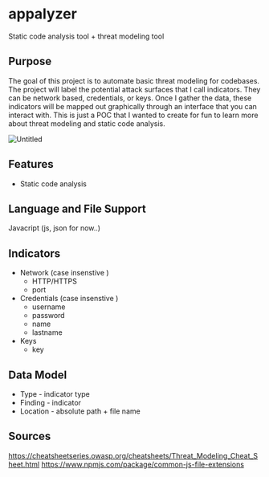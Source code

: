 # appalyzer

Static code analysis tool + threat modeling tool

## Purpose

The goal of this project is to automate basic threat modeling for codebases. The project will label the potential attack surfaces that I call indicators. They can be network based, credentials, or keys. Once I gather the data, these indicators will be mapped out graphically through an interface that you can interact with. This is just a POC that I wanted to create for fun to learn more about threat modeling and static code analysis. 

![Untitled](https://user-images.githubusercontent.com/11414669/156837444-4a2fc0c7-5dcb-4d47-80d4-e9c9586e14f2.png)

## Features

* Static code analysis 

## Language and File Support

Javacript (js, json for now..)

## Indicators

* Network (case insenstive )
	- HTTP/HTTPS
	- port
* Credentials (case insenstive )
	- username
	- password
	- name
	- lastname
* Keys
	- key

## Data Model

* Type - indicator type
* Finding - indicator
* Location - absolute path + file name

## Sources

https://cheatsheetseries.owasp.org/cheatsheets/Threat_Modeling_Cheat_Sheet.html
https://www.npmjs.com/package/common-js-file-extensions




